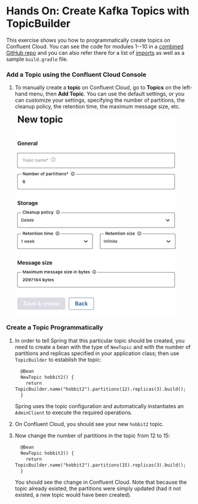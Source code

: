 Hands On: Create Kafka Topics with TopicBuilder
===============================================


This exercise shows you how to programmatically create topics on
Confluent Cloud. You can see the code for modules 1--10 in a [combined
GitHub
repo](https://github.com/fenago/demo-scene/tree/master/spring-kafka-ccloud-course/spring-kafka-ccloud)
and you can also refer there for a list of
[imports](https://github.com/fenago/demo-scene/blob/master/spring-kafka-ccloud-course/spring-kafka-ccloud/src/main/java/io/confluent/developer/spring/SpringCcloudApplication.java)
as well as a sample `build.gradle` file.

### Add a Topic using the Confluent Cloud Console

1.  To manually create a **topic** on Confluent Cloud, go to **Topics**
    on the left-hand menu, then **Add Topic**. You can use the default
    settings, or you can customize your settings, specifying the number
    of partitions, the cleanup policy, the retention time, the maximum
    message size, etc.

    ![new-topic-page](./images/new-topic-page.png)

### Create a Topic Programmatically

1.  In order to tell Spring that this particular topic should be
    created, you need to create a bean with the type of
    `NewTopic` and with the number of partitions and
    replicas specified in your application class; then use
    `TopicBuilder` to establish the topic:

    
    ``` {.language-java}
      @Bean
      NewTopic hobbit2() {
        return TopicBuilder.name("hobbit2").partitions(12).replicas(3).build();
      }
    ```
    

    Spring uses the topic configuration and automatically instantiates
    an `AdminClient` to execute the required operations.

2.  On Confluent Cloud, you should see your new
    `hobbit2` topic.

3.  Now change the number of partitions in the topic from 12 to 15:

    
    ``` {.language-java}
      @Bean
      NewTopic hobbit2() {
        return TopicBuilder.name("hobbit2").partitions(15).replicas(3).build();
      }
    ```
    

    You should see the change in Confluent Cloud. Note that because the
    topic already existed, the partitions were simply updated (had it
    not existed, a new topic would have been created).
